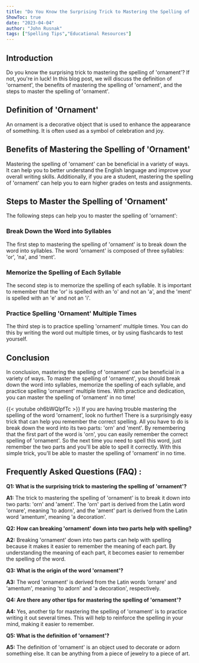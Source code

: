 ```yaml
---
title: "Do You Know the Surprising Trick to Mastering the Spelling of 'Ornament'? Find Out Now!"
ShowToc: true 
date: "2023-04-04"
author: "John Rusnak" 
tags: ["Spelling Tips","Educational Resources"]
---
```

## Introduction
Do you know the surprising trick to mastering the spelling of 'ornament'? If not, you're in luck! In this blog post, we will discuss the definition of 'ornament', the benefits of mastering the spelling of 'ornament', and the steps to master the spelling of 'ornament'.

## Definition of 'Ornament'
An ornament is a decorative object that is used to enhance the appearance of something. It is often used as a symbol of celebration and joy. 

## Benefits of Mastering the Spelling of 'Ornament'
Mastering the spelling of 'ornament' can be beneficial in a variety of ways. It can help you to better understand the English language and improve your overall writing skills. Additionally, if you are a student, mastering the spelling of 'ornament' can help you to earn higher grades on tests and assignments. 

## Steps to Master the Spelling of 'Ornament'
The following steps can help you to master the spelling of 'ornament': 

### Break Down the Word into Syllables
The first step to mastering the spelling of 'ornament' is to break down the word into syllables. The word 'ornament' is composed of three syllables: 'or', 'na', and 'ment'. 

### Memorize the Spelling of Each Syllable
The second step is to memorize the spelling of each syllable. It is important to remember that the 'or' is spelled with an 'o' and not an 'a', and the 'ment' is spelled with an 'e' and not an 'i'. 

### Practice Spelling 'Ornament' Multiple Times
The third step is to practice spelling 'ornament' multiple times. You can do this by writing the word out multiple times, or by using flashcards to test yourself. 

## Conclusion
In conclusion, mastering the spelling of 'ornament' can be beneficial in a variety of ways. To master the spelling of 'ornament', you should break down the word into syllables, memorize the spelling of each syllable, and practice spelling 'ornament' multiple times. With practice and dedication, you can master the spelling of 'ornament' in no time!

{{< youtube oh6bWQIpfTc >}} 
If you are having trouble mastering the spelling of the word 'ornament', look no further! There is a surprisingly easy trick that can help you remember the correct spelling. All you have to do is break down the word into its two parts: 'orn' and 'ment'. By remembering that the first part of the word is 'orn', you can easily remember the correct spelling of 'ornament'. So the next time you need to spell this word, just remember the two parts and you'll be able to spell it correctly. With this simple trick, you'll be able to master the spelling of 'ornament' in no time.

## Frequently Asked Questions (FAQ) :
**Q1: What is the surprising trick to mastering the spelling of 'ornament'?**

**A1:** The trick to mastering the spelling of 'ornament' is to break it down into two parts: 'orn' and 'ament'. The 'orn' part is derived from the Latin word 'ornare', meaning 'to adorn', and the 'ament' part is derived from the Latin word 'amentum', meaning 'a decoration'.

**Q2: How can breaking 'ornament' down into two parts help with spelling?**

**A2:** Breaking 'ornament' down into two parts can help with spelling because it makes it easier to remember the meaning of each part. By understanding the meaning of each part, it becomes easier to remember the spelling of the word.

**Q3: What is the origin of the word 'ornament'?**

**A3:** The word 'ornament' is derived from the Latin words 'ornare' and 'amentum', meaning 'to adorn' and 'a decoration', respectively.

**Q4: Are there any other tips for mastering the spelling of 'ornament'?**

**A4:** Yes, another tip for mastering the spelling of 'ornament' is to practice writing it out several times. This will help to reinforce the spelling in your mind, making it easier to remember.

**Q5: What is the definition of 'ornament'?**

**A5:** The definition of 'ornament' is an object used to decorate or adorn something else. It can be anything from a piece of jewelry to a piece of art.





